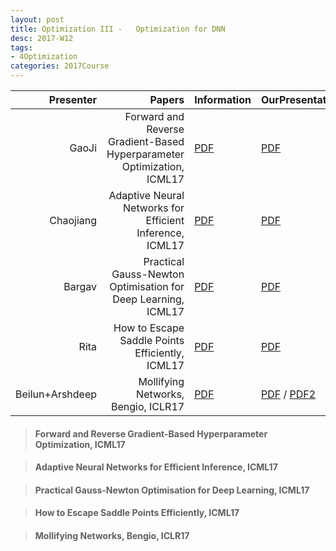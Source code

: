 ```yaml
---
layout: post
title: Optimization III -   Optimization for DNN
desc: 2017-W12
tags:
- 4Optimization
categories: 2017Course
---
```



| Presenter | Papers | Information| OurPresentation |
| -----: | ----------: | :----- | :----- |
| GaoJi  | Forward and Reverse Gradient-Based Hyperparameter Optimization, ICML17 | [PDF](https://arxiv.org/abs/1703.01785) | [PDF]({{site.baseurl}}/talks/20171107-Ji.pdf) |
| Chaojiang | Adaptive Neural Networks for Efficient Inference, ICML17 | [PDF](http://proceedings.mlr.press/v70/bolukbasi17a/bolukbasi17a.pdf) | [PDF]({{site.baseurl}}/talks/20171107-Chao.pdf) |
| Bargav | Practical Gauss-Newton Optimisation for Deep Learning, ICML17 | [PDF](https://arxiv.org/abs/1706.03662) | [PDF]({{site.baseurl}}/talks/20171107-Bargav.pdf) |
| Rita | How to Escape Saddle Points Efficiently,  ICML17 | [PDF](https://arxiv.org/abs/1703.00887) | [PDF]({{site.baseurl}}/talks/20171107-Rita.pdf) |
| Beilun+Arshdeep |  Mollifying Networks, Bengio, ICLR17 | [PDF](https://arxiv.org/abs/1608.04980) | [PDF]({{site.baseurl}}/talks/20171109-Arshdeep.pdf) / [PDF2]({{site.baseurl}}/talks/20171109-BeilunArshdeep.pdf) |



> ####  Forward and Reverse Gradient-Based Hyperparameter Optimization, ICML17


> ####  Adaptive Neural Networks for Efficient Inference, ICML17 



> ####  Practical Gauss-Newton Optimisation for Deep Learning, ICML17 


> ####  How to Escape Saddle Points Efficiently,  ICML17



> #### Mollifying Networks, Bengio, ICLR17